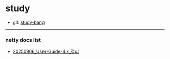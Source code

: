 # study
- git: <a href="https://github.com/study-bang/study" target="_blank">study-bang</a>
---
### netty docs list
- [20250906_User-Guide-4.x_정리](netty/20250906_User-Guide-4.x_정리.md)
